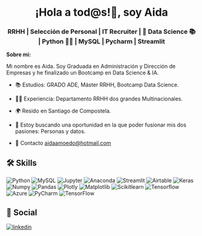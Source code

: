 <h1 align="center">¡Hola a tod@s!👋, soy Aida</h1>
<h3 align="center">RRHH | Selección de Personal | IT Recruiter | 🚀 Data Science 📚 | Python 👩‍💻​ | MySQL | Pycharm | Streamlit</h3>

**Sobre mi:**

Mi nombre es Aida. Soy Graduada en Administración y Dirección de Empresas y he finalizado un Bootcamp en Data Science & IA.

- 📚 Estudios: GRADO ADE, Máster RRHH, Bootcamp Data Science. 
  
- 👩‍💻 Experiencia: Departamento RRHH dos grandes Multinacionales.
  
- 🌍 Resido en Santiago de Compostela.
 
- 🔎 Estoy buscando una oportunidad en la que poder fusionar mis dos pasiones: Personas y datos.

- 📩 Contacto [aidaamoedo@hotmail.com](aidaamoedo@hotmail.com)

## 🛠 Skills


![Python](https://img.shields.io/badge/python-3670A0?style=for-the-badge&logo=python&logoColor=ffdd54)
![MySQL](https://img.shields.io/badge/MySQL-005C84?style=for-the-badge&logo=mysql&logoColor=white)
![Jupyter](https://img.shields.io/badge/Jupyter-F37626.svg?&style=for-the-badge&logo=Jupyter&logoColor=white)
![Anaconda](https://img.shields.io/badge/Anaconda-%2344A833.svg?style=for-the-badge&logo=anaconda&logoColor=white)
![Streamlit](https://img.shields.io/badge/Streamlit-FF4B4B?style=for-the-badge&logo=Streamlit&logoColor=white)
![Airtable](https://img.shields.io/badge/Airtable-18BFFF?style=for-the-badge&logo=Airtable&logoColor=white)
![Keras](https://img.shields.io/badge/Keras-D00000?style=for-the-badge&logo=Keras&logoColor=white)
![Numpy](https://img.shields.io/badge/Numpy-777BB4?style=for-the-badge&logo=numpy&logoColor=white)
![Pandas](https://img.shields.io/badge/Pandas-2C2D72?style=for-the-badge&logo=pandas&logoColor=white)
![Plotly](https://img.shields.io/badge/Plotly-239120?style=for-the-badge&logo=plotly&logoColor=white)
![Matplotlib](https://img.shields.io/badge/-Matplotlib-333333?style=flat&logo=matplotlib)
![Scikitlearn](https://img.shields.io/badge/scikit_learn-F7931E?style=for-the-badge&logo=scikit-learn&logoColor=white)
![Tensorflow](https://img.shields.io/badge/TensorFlow-FF6F00?style=for-the-badge&logo=TensorFlow&logoColor=white)
![Azure](https://img.shields.io/badge/azure-%230072C6.svg?style=for-the-badge&logo=microsoftazure&logoColor=white)
![PyCharm](https://img.shields.io/badge/pycharm-143?style=for-the-badge&logo=pycharm&logoColor=black&color=black&labelColor=green)
![TensorFlow](https://img.shields.io/badge/-TensorFlow-333333?style=flat&logo=tensorflow)

## 🔗 Social

[![linkedin](https://img.shields.io/badge/linkedin-0A66C2?style=for-the-badge&logo=linkedin&logoColor=white)](www.linkedin.com/in/aida-amoedo)


